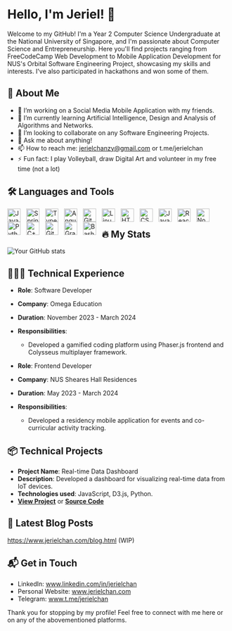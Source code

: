 # Hello, I'm Jeriel! 👋

Welcome to my GitHub! I'm a Year 2 Computer Science Undergraduate at the National University of Singapore, and I'm passionate about Computer Science and Entrepreneurship. Here you'll find projects ranging from FreeCodeCamp Web Development to Mobile Application Development for NUS's Orbital Software Engineering Project, showcasing my skills and interests. I've also participated in hackathons and won some of them.

## 🚀 About Me
- 🔭 I’m working on a Social Media Mobile Application with my friends.
- 🌱 I’m currently learning Artificial Intelligence, Design and Analysis of Algorithms and Networks.
- 👯 I’m looking to collaborate on any Software Engineering Projects.
- 💬 Ask me about anything!
- 📫 How to reach me: jerielchanzy@gmail.com or t.me/jerielchan
- ⚡ Fun fact: I play Volleyball, draw Digital Art and volunteer in my free time (not a lot)

## 🛠 Languages and Tools

<img align="left" alt="Java" width="30px" style="padding-right:10px;" src="https://cdn.jsdelivr.net/gh/devicons/devicon/icons/java/java-original.svg"/>
<img align="left" alt="Spring" width="30px" style="padding-right:10px;" src="https://cdn.jsdelivr.net/gh/devicons/devicon/icons/spring/spring-original.svg" />
<img align="left" alt="TypeScript" width="30px" style="padding-right:10px;" src="https://cdn.jsdelivr.net/gh/devicons/devicon/icons/typescript/typescript-plain.svg" />
<img align="left" alt="Angular" width="30px" style="padding-right:10px;" src="https://cdn.jsdelivr.net/gh/devicons/devicon/icons/angularjs/angularjs-plain.svg" />
<img align="left" alt="Git" width="30px" style="padding-right:10px;" src="https://cdn.jsdelivr.net/gh/devicons/devicon/icons/git/git-original.svg" />
<img align="left" alt="Linux" width="30px" style="padding-right:10px;" src="https://cdn.jsdelivr.net/gh/devicons/devicon/icons/linux/linux-original.svg" />
<img align="left" alt="HTML" width="30px" style="padding-right:10px;" src="https://cdn.jsdelivr.net/gh/devicons/devicon/icons/html5/html5-plain.svg" />
<img align="left" alt="CSS" width="30px" style="padding-right:10px;" src="https://cdn.jsdelivr.net/gh/devicons/devicon/icons/css3/css3-plain.svg" />
<img align="left" alt="JavaScript" width="30px" style="padding-right:10px;" src="https://cdn.jsdelivr.net/gh/devicons/devicon/icons/javascript/javascript-plain.svg" />
<img align="left" alt="React" width="30px" style="padding-right:10px;" src="https://cdn.jsdelivr.net/gh/devicons/devicon/icons/react/react-original.svg" />
<img align="left" alt="NodeJS" width="30px" style="padding-right:10px;" src="https://cdn.jsdelivr.net/gh/devicons/devicon/icons/nodejs/nodejs-original.svg" />
<img align="left" alt="Python" width="30px" style="padding-right:10px;" src="https://cdn.jsdelivr.net/gh/devicons/devicon/icons/python/python-plain.svg" />
<img align="left" alt="C++" width="30px" style="padding-right:10px;" src="https://cdn.jsdelivr.net/gh/devicons/devicon/icons/cplusplus/cplusplus-line.svg" />
<img align="left" alt="GitHub" width="30px" style="padding-right:10px;" src="https://cdn.jsdelivr.net/gh/devicons/devicon/icons/github/github-original.svg" />
<img align="left" alt="Gradle" width="30px" style="padding-right:10px;" src="https://cdn.jsdelivr.net/gh/devicons/devicon/icons/gradle/gradle-plain.svg" />
<img align="left" alt="Bash" width="30px" style="padding-right:10px;" src="https://cdn.jsdelivr.net/gh/devicons/devicon/icons/bash/bash-original.svg" />
<br />

## 🔥 My Stats
![Your GitHub stats](https://github-readme-stats.vercel.app/api?username=Nimastic&show_icons=true&theme=radical)

## 👨🏻‍💻 Technical Experience
- **Role**: Software Developer
- **Company**: Omega Education
- **Duration**: November 2023 - March 2024
- **Responsibilities**:
  - Developed a gamified coding platform using Phaser.js frontend and Colysseus multiplayer framework.
 
- **Role**: Frontend Developer
- **Company**: NUS Sheares Hall Residences
- **Duration**: May 2023 - March 2024
- **Responsibilities**:
  - Developed a residency mobile application for events and co-curricular activity tracking.

## 📦 Technical Projects
- **Project Name**: Real-time Data Dashboard
- **Description**: Developed a dashboard for visualizing real-time data from IoT devices.
- **Technologies used**: JavaScript, D3.js, Python.
- **[View Project](#)** or **[Source Code](#)**

## 📜 Latest Blog Posts
https://www.jerielchan.com/blog.html (WIP)

## 📬 Get in Touch
- LinkedIn: www.linkedin.com/in/jerielchan
- Personal Website: www.jerielchan.com
- Telegram: www.t.me/jerielchan

Thank you for stopping by my profile! Feel free to connect with me here or on any of the abovementioned platforms.
